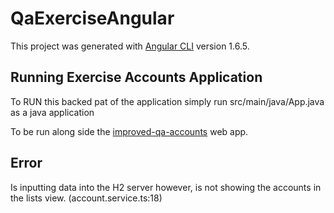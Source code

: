 # QaExerciseAngular

This project was generated with [Angular CLI](https://github.com/angular/angular-cli) version 1.6.5.

## Running Exercise Accounts Application

To RUN this backed pat of the application simply run src/main/java/App.java as a java application

To be run along side the [improved-qa-accounts](https://github.com/abiswas12/improved-qa-accounts) web app.

## Error

Is inputting data into the H2 server however, is not showing the accounts in the lists view. (account.service.ts:18)
